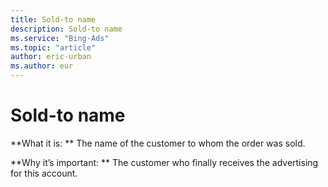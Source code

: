 ```yaml
---
title: Sold-to name
description: Sold-to name
ms.service: "Bing-Ads"
ms.topic: "article"
author: eric-urban
ms.author: eur
---
```


# Sold-to name

**What it is: **    The name of the customer to whom the order was sold.

**Why it’s important: **    The customer who finally receives the advertising for this account.


